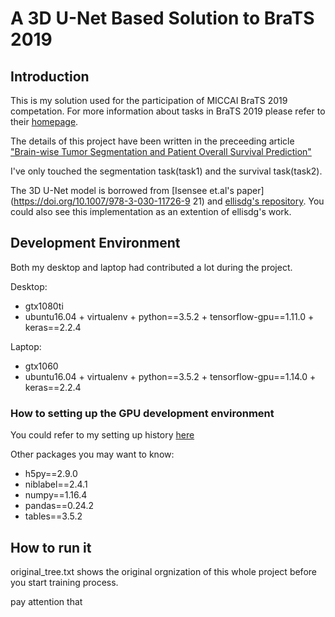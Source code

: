 # A 3D U-Net Based Solution to BraTS 2019
## Introduction
This is my solution used for the participation of MICCAI BraTS 2019 competation. For more information about tasks in BraTS 2019 please refer to their [homepage](https://www.med.upenn.edu/cbica/brats2019.html). 

The details of this project have been written in the preceeding article ["Brain-wise Tumor Segmentation and Patient
Overall Survival Prediction"]()

I've only touched the segmentation task(task1) and the survival task(task2).

The 3D U-Net model is borrowed from [Isensee et.al's paper](https://doi.org/10.1007/978-3-030-11726-9 21) and [ellisdg's repository](https://github.com/ellisdg/3DUnetCNN.git). You could also see this implementation as an extention of ellisdg's work. 

## Development Environment
Both my desktop and laptop had contributed a lot during the project.

Desktop: 
- gtx1080ti 
- ubuntu16.04 + virtualenv + python==3.5.2 + tensorflow-gpu==1.11.0 + keras==2.2.4

Laptop:
- gtx1060
- ubuntu16.04 + virtualenv + python==3.5.2 + tensorflow-gpu==1.14.0 + keras==2.2.4

### How to setting up the GPU development environment
You could refer to my setting up history [here](https://github.com/woodywff/history-of-setting-up-deep-learning-environment)

Other packages you may want to know:
- h5py==2.9.0
- niblabel==2.4.1
- numpy==1.16.4
- pandas==0.24.2
- tables==3.5.2

## How to run it
original_tree.txt shows the original orgnization of this whole project before you start training process. 

pay attention that 






